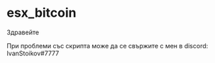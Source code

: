 # esx_bitcoin
Здравейте

При проблеми със скрипта може да се свържите с мен в discord: IvanStoikov#7777
